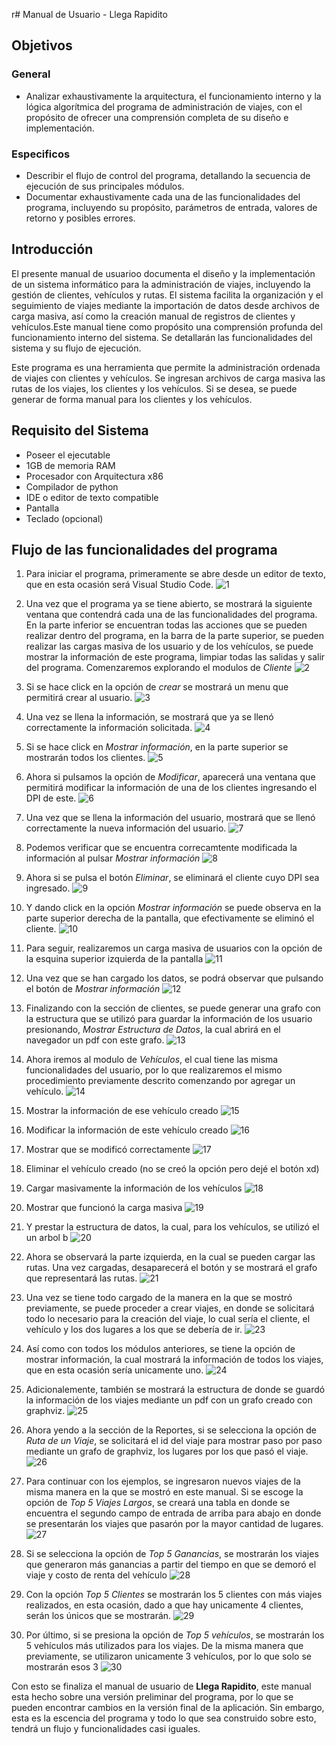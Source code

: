 r# Manual de Usuario - Llega Rapidito
## Objetivos
### General
- Analizar exhaustivamente la arquitectura, el funcionamiento interno y la lógica algorítmica del programa de administración de viajes, con el propósito de ofrecer una comprensión completa de su diseño e implementación.
### Especificos
- Describir el flujo de control del programa, detallando la secuencia de ejecución de sus principales módulos.
- Documentar exhaustivamente cada una de las funcionalidades del programa, incluyendo su propósito, parámetros de entrada, valores de retorno y posibles errores.
## Introducción
El presente manual de usuarioo documenta el diseño y la implementación de un sistema informático para la administración de viajes, incluyendo la gestión de clientes, vehículos y rutas. El sistema facilita la organización y el seguimiento de viajes mediante la importación de datos desde archivos de carga masiva, así como la creación manual de registros de clientes y vehículos.Este manual tiene como propósito una comprensión profunda del funcionamiento interno del sistema. Se detallarán las funcionalidades del sistema y su flujo de ejecución.

Este programa es una herramienta que permite la administración ordenada de viajes con clientes y vehículos. Se ingresan archivos de carga masiva las rutas de los viajes, los clientes y los vehículos. Si se desea, se puede generar de forma manual para los clientes y los vehículos.


## Requisito del Sistema
- Poseer el ejecutable
- 1GB de memoria RAM
- Procesador con Arquitectura x86
- Compilador de python
- IDE o editor de texto compatible
- Pantalla
- Teclado (opcional)


## Flujo de las funcionalidades del programa

1. Para iniciar el programa, primeramente se abre desde un editor de texto, que en esta ocasión será Visual Studio Code.
   ![1](./img/1.png)
2. Una vez que el programa ya se tiene abierto, se mostrará la siguiente ventana que contendrá cada una de las funcionalidades del programa. En la parte inferior se encuentran todas las acciones que se pueden realizar dentro del programa, en la barra de la parte superior, se pueden realizar las cargas masiva de los usuario y de los vehículos, se puede mostrar la información de este programa, limpiar todas las salidas y salir del programa. Comenzaremos explorando el modulos de *Cliente*
   ![2](./img/2.png)
3. Si se hace click en la opción de *crear* se mostrará un menu que permitirá crear al usuario.
   ![3](./img/3.png)
4.  Una vez se llena la información, se mostrará que ya se llenó correctamente la información solicitada.
   ![4](./img/4.png)
5. Si se hace click en *Mostrar información*, en la parte superior se mostrarán todos los clientes.
   ![5](./img/5.png)
6. Ahora si pulsamos la opción de *Modificar*, aparecerá una ventana que permitirá modificar la información de una de los clientes ingresando el DPI de este.
   ![6](./img/6.png)
7. Una vez que se llena la información del usuario, mostrará que se llenó correctamente la nueva información del usuario.
   ![7](./img/7.png)
8. Podemos verificar que se encuentra correcamtente modificada la información al pulsar *Mostrar información*
   ![8](./img/8.png)
9. Ahora si se pulsa el botón *Eliminar*, se eliminará el cliente cuyo DPI sea ingresado.
   ![9](./img/9.png)
10. Y dando click en la opción *Mostrar información* se puede observa en la parte superior derecha de la pantalla, que efectivamente se eliminó el cliente.
   ![10](./img/10.png)
11. Para seguir, realizaremos un carga masiva de usuarios con la opción de la esquina superior izquierda de la pantalla
   ![11](./img/11.png)
12. Una vez que se han cargado los datos, se podrá observar que pulsando el botón de *Mostrar información* 
   ![12](./img/12.png)
13. Finalizando con la sección de clientes, se puede generar una grafo con la estructura que se utilizó para guardar la información de los usuario presionando, *Mostrar Estructura de Datos*, la cual abrirá en el navegador un pdf con este grafo.
   ![13](./img/13.png)
14. Ahora iremos al modulo de *Vehículos*, el cual tiene las misma funcionalidades del usuario, por lo que realizaremos el mismo procedimiento previamente descrito comenzando por agregar un vehículo.
![14](./img/14.png)

15. Mostrar la información de ese vehículo creado
![15](./img/15.png)
16. Modificar la información de este vehículo creado
![16](./img/16.png)
17. Mostrar que se modificó correctamente
![17](./img/17.png)
18. Eliminar el vehículo creado
(no se creó la opción pero dejé el botón xd)
19. Cargar masivamente la información de los vehículos
![18](./img/18.png)
20. Mostrar que funcionó la carga masiva
![19](./img/19.png)
21. Y prestar la estructura de datos, la cual, para los vehículos, se utilizó el un arbol b
![20](./img/20.png)
22. Ahora se observará la parte izquierda, en la cual se pueden cargar las rutas. Una vez cargadas, desaparecerá el botón y se mostrará el grafo que representará las rutas.
![21](./img/21.png)
23. Una vez se tiene todo cargado de la manera en la que se mostró previamente, se puede proceder a crear viajes, en donde se solicitará todo lo necesario para la creación del viaje, lo cual sería el cliente, el vehículo y los dos lugares a los que se debería de ir.
![23](./img/23.png)
24. Así como con todos los módulos anteriores, se tiene la opción de mostrar información, la cual mostrará la información de todos los viajes, que en esta ocasión sería unicamente uno.
![24](./img/24.png)
25. Adicionalemente, también se mostrará la estructura de donde se guardó la información de los viajes mediante un pdf con un grafo creado con graphviz.
![25](./img/25.png)
26. Ahora yendo a la sección de la Reportes, si se selecciona la opción de *Ruta de un Viaje*, se solicitará el id del viaje para mostrar paso por paso mediante un grafo de graphviz, los lugares por los que pasó el viaje.
![26](./img/26.png)
27. Para continuar con los ejemplos, se ingresaron nuevos viajes de la misma manera en la que se mostró en este manual. Si se escoge la opción de *Top 5 Viajes Largos*, se creará una tabla en donde se encuentra el segundo campo de entrada de arriba para abajo en donde se presentarán los viajes que pasarón por la mayor cantidad de lugares.
![27](./img/27.png)
28. Si se selecciona la opción de *Top 5 Ganancias*, se mostrarán los viajes que generaron más ganancias a partir del tiempo en que se demoró el viaje y costo de renta del vehículo
![28](./img/28.png)
29. Con la opción *Top 5 Clientes* se mostrarán los 5 clientes con más viajes realizados, en esta ocasión, dado a que hay unicamente 4 clientes, serán los únicos que se mostrarán.
![29](./img/29.png)
30. Por último, si se presiona la opción de *Top 5 vehículos*, se mostrarán los 5 vehículos más utilizados para los viajes. De la misma manera que previamente, se utilizaron unicamente 3 vehículos, por lo que solo se mostrarán esos 3
![30](./img/30.png)


Con esto se finaliza el manual de usuario de **Llega Rapidito**, este manual esta hecho sobre una versión preliminar del programa, por lo que se pueden encontrar cambios en la versión final de la aplicación. Sin embargo, esta es la escencia del programa y todo lo que sea construido sobre esto, tendrá un flujo y funcionalidades casi iguales.









